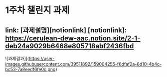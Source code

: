 # 1주차 챌린지 과제
link: [과제설명][notionlink]
[notionlink]: https://cerulean-dew-aac.notion.site/2-1-deb24a9029b6468e805718abf2436fbd
-------------
![과제결과]](https://user-images.githubusercontent.com/39511892/159004255-f6dfaf2a-6d10-4b4c-bc53-7a8eedf6fe0c.png)